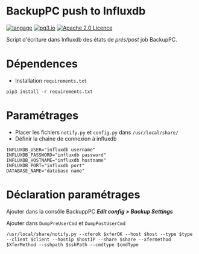 BackupPC push to Influxdb
===

[![langage](https://img.shields.io/badge/Langage-Python-purple.svg)](https://python.org/)
[![pg3.io](https://img.shields.io/badge/made%20by-PG3-orange.svg)](https://twitter.com/pg3io/)
[![Apache 2.0 Licence](https://img.shields.io/hexpm/l/plug.svg)](LICENCE)

Script d'écriture dans Influxdb des états de *prés/post* job BackupPC.

# Dépendences
* Installation ``requirements.txt``
```
pip3 install -r requirements.txt
```

# Paramétrages
* Placer les fichiers ``notify.py`` et ``config.py`` dans ``/usr/local/share/``
* Définir la chaine de connexion à influxdb
```
INFLUXDB_USER="influxdb username"
INFLUXDB_PASSWORD="influxdb password"
INFLUXDB_HOSTNAME="influxdb hostname"
INFLUXDB_PORT="influxdb port"
DATABASE_NAME="database name"
```

# Déclaration paramétrages
Ajouter dans la consôle BackuppPC ***Edit config > Backup Settings***

Ajouter dans ``DumpPreUserCmd`` et ``DumpPostUserCmd``
```
/usr/local/share/notify.py --xferok $xferOK --host $host --type $type --client $client --hostip $hostIP --share $share --xfermethod $XferMethod --sshpath $sshPath --cmdtype $cmdType
```

